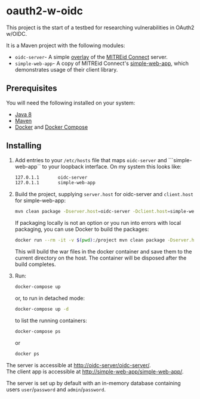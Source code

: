 # oauth2-w-oidc

This project is the start of a testbed for researching vulnerabilities in OAuth2 w/OIDC.

It is a Maven project with the following modules:

- ```oidc-server```- A simple [overlay](https://github.com/mitreid-connect/OpenID-Connect-Java-Spring-Server/wiki/Maven-Overlay-Project-How-To) of the [MITREid Connect](https://github.com/mitreid-connect/OpenID-Connect-Java-Spring-Server) server.
- ```simple-web-app```- A copy of MITREid Connect's [simple-web-app](https://github.com/mitreid-connect/simple-web-app), which demonstrates usage of their client library.

## Prerequisites

You will need the following installed on your system:

- [Java 8](http://www.oracle.com/technetwork/java/javase/downloads/jdk8-downloads-2133151.html)
- [Maven](https://maven.apache.org/)
- [Docker](https://www.docker.com/) and [Docker Compose](https://docs.docker.com/compose/)

## Installing

1. Add entries to your ```/etc/hosts``` file that maps ```oidc-server``` and ```simple-web-app`` to your loopback interface. On my system this looks like:

    ```bash
    127.0.1.1       oidc-server
    127.0.1.1       simple-web-app
    ```

2. Build the project, supplying ```server.host``` for oidc-server and ```client.host``` for simple-web-app:

    ```bash
    mvn clean package -Dserver.host=oidc-server -Dclient.host=simple-web-app
    ```

    If packaging locally is not an option or you run into errors with local packaging, you can use Docker to build the packages:

    ```bash
    docker run --rm -it -v $(pwd):/project mvn clean package -Dserver.host=oidc-server -Dclient.host=simple-web-app 
    ```

    This will build the war files in the docker container and save them to the current directory on the host. The container will be disposed after the build completes.

2. Run:

    ```bash
    docker-compose up
    ```
    or, to run in detached mode:

    ```bash
    docker-compose up -d
    ```
    to list the running containers:
    ```bash
    docker-compose ps
    ```
    or

    ```bash
    docker ps
    ```

The server is accessible at [http://oidc-server/oidc-server/](http://oidc-server/oidc-server/).  
The client app is accessible at [http://simple-web-app/simple-web-app/](http://simple-web-app/simple-web-app/).

The server is set up by default with an in-memory database containing users `user`/`password` and `admin`/`password`.

